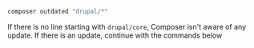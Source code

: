 ```php
composer outdated "drupal/*"
```

If there is no line starting with `drupal/core`, Composer isn't aware of any update. If there is an update, continue with the commands below